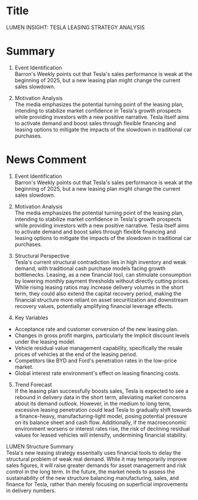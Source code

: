 # Title
LUMEN INSIGHT: TESLA LEASING STRATEGY ANALYSIS

# Summary
1. Event Identification  
Barron's Weekly points out that Tesla's sales performance is weak at the beginning of 2025, but a new leasing plan might change the current sales slowdown.

2. Motivation Analysis  
The media emphasizes the potential turning point of the leasing plan, intending to stabilize market confidence in Tesla's growth prospects while providing investors with a new positive narrative. Tesla itself aims to activate demand and boost sales through flexible financing and leasing options to mitigate the impacts of the slowdown in traditional car purchases.

# News Comment
1. Event Identification  
Barron's Weekly points out that Tesla's sales performance is weak at the beginning of 2025, but a new leasing plan might change the current sales slowdown.

2. Motivation Analysis  
The media emphasizes the potential turning point of the leasing plan, intending to stabilize market confidence in Tesla's growth prospects while providing investors with a new positive narrative. Tesla itself aims to activate demand and boost sales through flexible financing and leasing options to mitigate the impacts of the slowdown in traditional car purchases.

3. Structural Perspective  
Tesla's current structural contradiction lies in high inventory and weak demand, with traditional cash purchase models facing growth bottlenecks. Leasing, as a new financial tool, can stimulate consumption by lowering monthly payment thresholds without directly cutting prices. While rising leasing ratios may increase delivery volumes in the short term, they could also extend the capital recovery period, making the financial structure more reliant on asset securitization and downstream recovery values, potentially amplifying financial leverage effects.

4. Key Variables  
- Acceptance rate and customer conversion of the new leasing plan.  
- Changes in gross profit margins, particularly the implicit discount levels under the leasing model.  
- Vehicle residual value management capability, specifically the resale prices of vehicles at the end of the leasing period.  
- Competitors like BYD and Ford's penetration rates in the low-price market.  
- Global interest rate environment's effect on leasing financing costs.

5. Trend Forecast  
If the leasing plan successfully boosts sales, Tesla is expected to see a rebound in delivery data in the short term, alleviating market concerns about its demand outlook. However, in the medium to long term, excessive leasing penetration could lead Tesla to gradually shift towards a finance-heavy, manufacturing-light model, posing potential pressure on its balance sheet and cash flow. Additionally, if the macroeconomic environment worsens or interest rates rise, the risk of declining residual values for leased vehicles will intensify, undermining financial stability.

LUMEN Structure Summary  
Tesla's new leasing strategy essentially uses financial tools to delay the structural problem of weak real demand. While it may temporarily improve sales figures, it will raise greater demands for asset management and risk control in the long term. In the future, the market needs to assess the sustainability of the new structure balancing manufacturing, sales, and finance for Tesla, rather than merely focusing on superficial improvements in delivery numbers.

